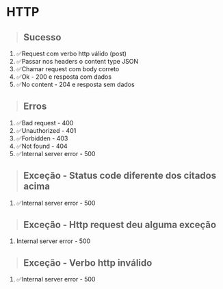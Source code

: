 # HTTP

> ## Sucesso
1. ✅Request com verbo http válido (post)
2. ✅Passar nos headers o content type JSON
3. ✅Chamar request com body correto
4. ✅Ok - 200 e resposta com dados
5. ✅No content - 204 e resposta sem dados

> ## Erros
1. ✅Bad request - 400
2. ✅Unauthorized - 401
3. ✅Forbidden - 403
4. ✅Not found - 404
5. ✅Internal server error - 500

> ## Exceção - Status code diferente dos citados acima
1. ✅Internal server error - 500

> ## Exceção - Http request deu alguma exceção
1. Internal server error - 500

> ## Exceção - Verbo http inválido
1. ✅Internal server error - 500